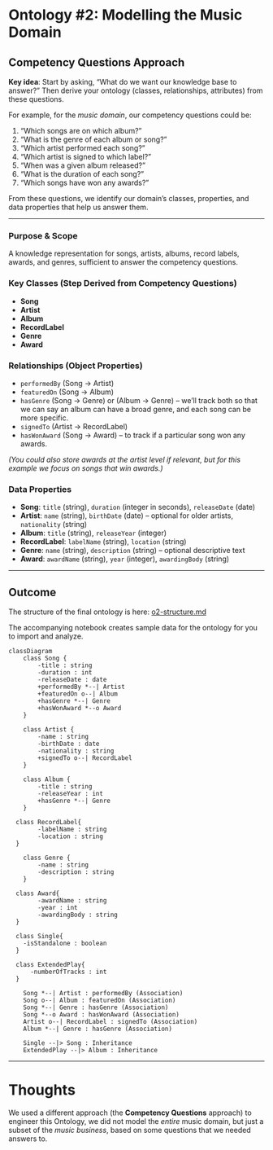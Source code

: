 # Ontology #2: Modelling the Music Domain
  

## Competency Questions Approach

**Key idea**: Start by asking, “What do we want our knowledge base to answer?” Then derive your ontology (classes, relationships, attributes) from these questions.  

For example, for the *music domain*, our competency questions could be:  
1. “Which songs are on which album?”  
2. “What is the genre of each album or song?”  
3. “Which artist performed each song?”  
4. “Which artist is signed to which label?”  
5. “When was a given album released?”  
6. “What is the duration of each song?”  
7. “Which songs have won any awards?”  

From these questions, we identify our domain’s classes, properties, and data properties that help us answer them.

---

### Purpose & Scope
A knowledge representation for songs, artists, albums, record labels, awards, and genres, sufficient to answer the competency questions.

### Key Classes (Step Derived from Competency Questions)
- **Song**  
- **Artist**  
- **Album**  
- **RecordLabel**  
- **Genre**  
- **Award**

### Relationships (Object Properties)
- `performedBy` (Song → Artist)  
- `featuredOn` (Song → Album)  
- `hasGenre` (Song → Genre) or (Album → Genre) – we’ll track both so that we can say an album can have a broad genre, and each song can be more specific.  
- `signedTo` (Artist → RecordLabel)  
- `hasWonAward` (Song → Award) – to track if a particular song won any awards.  

*(You could also store awards at the artist level if relevant, but for this example we focus on songs that win awards.)*  

### Data Properties
- **Song**: `title` (string), `duration` (integer in seconds), `releaseDate` (date)  
- **Artist**: `name` (string), `birthDate` (date) – optional for older artists, `nationality` (string)  
- **Album**: `title` (string), `releaseYear` (integer)  
- **RecordLabel**: `labelName` (string), `location` (string)  
- **Genre**: `name` (string), `description` (string) – optional descriptive text  
- **Award**: `awardName` (string), `year` (integer), `awardingBody` (string)
    
---  
    
## Outcome  
The structure of the final ontology is here: [o2-structure.md](https://github.com/shauryashaurya/The-Silmaril/blob/main/o2/o2-structure.md)  
     
The accompanying notebook creates sample data for the ontology for you to import and analyze.
  
```mermaid                                  
classDiagram            
    class Song {            
        -title : string            
        -duration : int            
        -releaseDate : date            
        +performedBy *--| Artist            
        +featuredOn o--| Album            
        +hasGenre *--| Genre            
        +hasWonAward *--o Award            
    }            
            
    class Artist {            
        -name : string            
        -birthDate : date            
        -nationality : string            
        +signedTo o--| RecordLabel            
    }            
            
    class Album {            
        -title : string            
        -releaseYear : int            
        +hasGenre *--| Genre            
    }            
            
  class RecordLabel{            
        -labelName : string            
        -location : string            
  }            
            
    class Genre {            
        -name : string            
        -description : string            
    }            
            
  class Award{            
        -awardName : string            
        -year : int            
        -awardingBody : string            
  }            
            
  class Single{            
    -isStandalone : boolean            
  }            
            
  class ExtendedPlay{            
      -numberOfTracks : int            
  }            
            
    Song *--| Artist : performedBy (Association)            
    Song o--| Album : featuredOn (Association)            
    Song *--| Genre : hasGenre (Association)            
    Song *--o Award : hasWonAward (Association)            
    Artist o--| RecordLabel : signedTo (Association)            
    Album *--| Genre : hasGenre (Association)            
            
    Single --|> Song : Inheritance            
    ExtendedPlay --|> Album : Inheritance            
```    


---

# Thoughts

We used a different approach (the **Competency Questions** approach) to engineer this Ontology, we did not model the *entire* music domain, but just a subset of the *music business*, based on some questions that we needed answers to.    
    
	